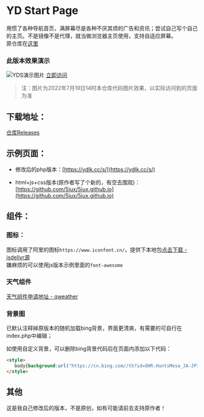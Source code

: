 # YD Start Page

用惯了各种导航首页，满屏幕尽是各种不厌其烦的广告和资讯；尝试自己写个自己的主页。不是镜像不是代理，就当做浏览器主页使用，支持自适应屏幕。  
原仓库在[这里](https://github.com/5iux/sou)



###  此版本效果演示
![YDS演示图片](https://xingqiu-tuchuang-1256524210.cos.ap-shanghai.myqcloud.com/5115/20220719141252.png)
[立即访问](https://ydlk.cc/s/)
> 注：图片为2022年7月19日14时本仓库代码图片效果，以实际访问到的页面为准



## 下载地址：  

[仓库Releases](https://github.com/YanDao0313/startpage/releases)  




## 示例页面：    
 
+ 修改后的php版本：[https://ydlk.cc/s/](https://ydlk.cc/s/)  

+ html+js+css版本(原作者写了个新的，有空去围观)：[https://github.com/5iux/5iux.github.io](https://github.com/5iux/5iux.github.io)  



  


## 组件：  

### 图标：
图标调用了阿里的图标`https://www.iconfont.cn/`，提供下本地包[点击下载 - jsdelivr源](https://cdn.jsdelivr.net/gh/5iux/sou/icon.zip)  
嫌麻烦的可以使用js版本示例里面的`font-awesome`  



### 天气组件  

[天气组件申请地址 - qweather](https://dev.qweather.com/widget/)


### 背景图   
已默认注释掉原版本的随机加载bing背景，界面更清爽，有需要的可自行在index.php中编辑；   

如使用自定义背景，可以删除bing背景代码后在页面内添加以下代码：   
```html
<style> 
   body{background:url("https://cn.bing.com//th?id=OHR.HuntsMesa_JA-JP3140979616_1920x1080.jpg&rf=LaDigue_1920x1080.jpg&pid=hp") no-repeat center/cover;}
</style>
```

## 其他
这是我自己修改后的版本，不是原创，如有可能请前去支持原作者！
